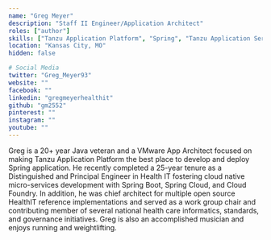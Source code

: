 ```yaml
---
name: "Greg Meyer"
description: "Staff II Engineer/Application Architect"
roles: ["author"]
skills: ["Tanzu Application Platform", "Spring", "Tanzu Application Server"]
location: "Kansas City, MO"
hidden: false

# Social Media 
twitter: "Greg_Meyer93"
website: ""
facebook: ""
linkedin: "gregmeyerhealthit"
github: "gm2552"
pinterest: ""
instagram: ""
youtube: ""
---
```

<!-- markdownlint-disable MD041-->
Greg is a 20+ year Java veteran and a VMware App Architect focused on making Tanzu Application Platform the best place to develop and deploy Spring application. He recently completed a 25-year tenure as a Distinguished and Principal Engineer in Health IT fostering cloud native micro-services development with Spring Boot, Spring Cloud, and Cloud Foundry. In addition, he was chief architect for multiple open source HealthIT reference implementations and served as a work group chair and contributing member of several national health care informatics, standards, and governance initiatives. Greg is also an accomplished musician and enjoys running and weightlifting.

<!-- more -->
